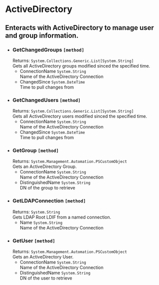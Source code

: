 # ActiveDirectory
## Enteracts with ActiveDirectory to manage user and group information.

- ### GetChangedGroups `[method]`
    Returns: `System.Collections.Generic.List[System.String]`  
    Gets all ActiveDirectory groups modified sinced the specified time.  
    - ConnectionName `System.String`  
        Name of the ActiveDirectory Connection
    - ChangedSince `System.DateTime`  
        Time to pull changes from
- ### GetChangedUsers `[method]`
    Returns: `System.Collections.Generic.List[System.String]`  
    Gets all ActiveDirectory users modified sinced the specified time.  
    - ConnectionName `System.String`  
        Name of the ActiveDirectory Connection
    - ChangedSince `System.DateTime`  
        Time to pull changes from
- ### GetGroup `[method]`
    Returns: `System.Management.Automation.PSCustomObject`  
    Gets an ActiveDirectory Group.  
    - ConnectionName `System.String`  
        Name of the ActiveDirectory Connection
    - DistinguishedName `System.String`  
        DN of the group to retrieve
- ### GetLDAPConnection `[method]`
    Returns: `System.String`  
    Gets LDAP Root LDIF from a named connection.  
    - Name `System.String`  
        Name of the ActiveDirectory Connection
- ### GetUser `[method]`
    Returns: `System.Management.Automation.PSCustomObject`  
    Gets an ActiveDirectory User.  
    - ConnectionName `System.String`  
        Name of the ActiveDirectory Connection
    - DistinguishedName `System.String`  
        DN of the user to retrieve
